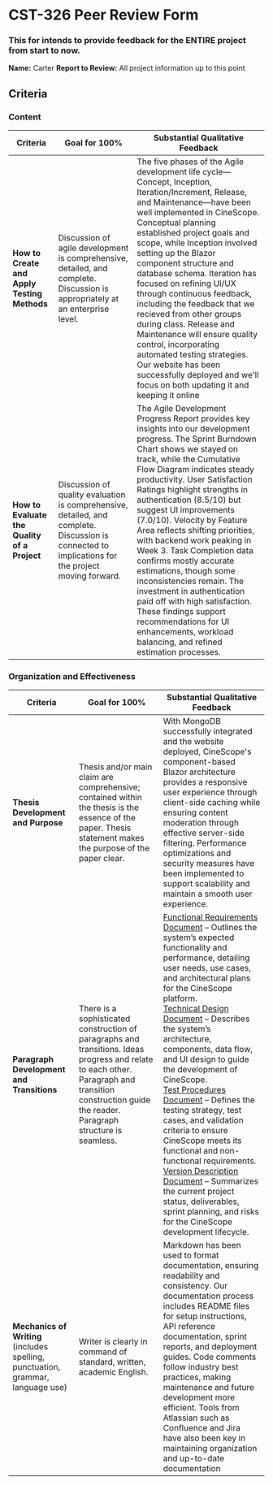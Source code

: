 # CST-326 Peer Review Form

### This for intends to provide feedback for the ENTIRE project from start to now. 

**Name:** Carter **Report to Review:** All project information up to this point

## Criteria

### Content

| Criteria | Goal for 100% | Substantial Qualitative Feedback |
|----------|---------------|--------------------------------|
| **How to Create and Apply Testing Methods** | Discussion of agile development is comprehensive, detailed, and complete. Discussion is appropriately at an enterprise level. | The five phases of the Agile development life cycle—Concept, Inception, Iteration/Increment, Release, and Maintenance—have been well implemented in CineScope. Conceptual planning established project goals and scope, while Inception involved setting up the Blazor component structure and database schema. Iteration has focused on refining UI/UX through continuous feedback, including the feedback that we recieved from other groups during class. Release and Maintenance will ensure quality control, incorporating automated testing strategies. Our website has been successfully deployed and we'll focus on both updating it and keeping it online|
| **How to Evaluate the Quality of a Project** | Discussion of quality evaluation is comprehensive, detailed, and complete. Discussion is connected to implications for the project moving forward. | The Agile Development Progress Report provides key insights into our development progress. The Sprint Burndown Chart shows we stayed on track, while the Cumulative Flow Diagram indicates steady productivity. User Satisfaction Ratings highlight strengths in authentication (8.5/10) but suggest UI improvements (7.0/10). Velocity by Feature Area reflects shifting priorities, with backend work peaking in Week 3. Task Completion data confirms mostly accurate estimations, though some inconsistencies remain. The investment in authentication paid off with high satisfaction. These findings support recommendations for UI enhancements, workload balancing, and refined estimation processes.|

### Organization and Effectiveness

| Criteria | Goal for 100% | Substantial Qualitative Feedback |
|----------|---------------|--------------------------------|
| **Thesis Development and Purpose** | Thesis and/or main claim are comprehensive; contained within the thesis is the essence of the paper. Thesis statement makes the purpose of the paper clear. |With MongoDB successfully integrated and the website deployed, CineScope's component-based Blazor architecture provides a responsive user experience through client-side caching while ensuring content moderation through effective server-side filtering. Performance optimizations and security measures have been implemented to support scalability and maintain a smooth user experience.|
| **Paragraph Development and Transitions** | There is a sophisticated construction of paragraphs and transitions. Ideas progress and relate to each other. Paragraph and transition construction guide the reader. Paragraph structure is seamless. | [Functional Requirements Document](https://github.com/omniV1/CineScope/blob/main/Documents/milestone2-Functional-Requirements-document.md) – Outlines the system’s expected functionality and performance, detailing user needs, use cases, and architectural plans for the CineScope platform.<br>[Technical Design Document](https://github.com/omniV1/CineScope/blob/main/Documents/milestone3-Technical-Design.md) – Describes the system’s architecture, components, data flow, and UI design to guide the development of CineScope.<br>[Test Procedures Document](https://github.com/omniV1/CineScope/blob/main/Documents/milestone4-test-procedures-gcu.md) – Defines the testing strategy, test cases, and validation criteria to ensure CineScope meets its functional and non-functional requirements.<br>[Version Description Document](https://github.com/omniV1/CineScope/blob/main/Documents/milestone4-version-description.md) – Summarizes the current project status, deliverables, sprint planning, and risks for the CineScope development lifecycle. |
| **Mechanics of Writing** (includes spelling, punctuation, grammar, language use) | Writer is clearly in command of standard, written, academic English. | Markdown has been used to format documentation, ensuring readability and consistency. Our documentation process includes README files for setup instructions, API reference documentation, sprint reports, and deployment guides. Code comments follow industry best practices, making maintenance and future development more efficient. Tools from Atlassian such as Confluence and Jira have also been key in maintaining organization and up-to-date documentation |
